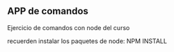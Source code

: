 ## APP de comandos

Ejercicio de comandos con node del curso

recuerden instalar los paquetes de node: NPM INSTALL